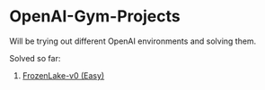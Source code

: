 # OpenAI-Gym-Projects
Will be trying out different OpenAI environments and solving them.

Solved so far:
1. [FrozenLake-v0 (Easy)](https://gym.openai.com/envs/FrozenLake-v0/)
